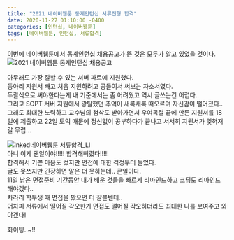 ```yaml
---
title: "2021 네이버웹툰 동계인턴십 서류전형 합격"
date: 2020-11-27 01:10:00 -0400
categories: [인턴십, 네이버웹툰]
tags: [네이버웹툰, 인턴십, 서류합격]
--- 
```


이번에 네이버웹툰에서 동계인턴십 채용공고가 뜬 것은 모두가 알고 있었을 것이다.
![2021 네이버웹툰 동계인턴십 채용공고](https://user-images.githubusercontent.com/50273050/100372195-3f257800-304c-11eb-800f-a481641ad7c4.png) 

아무래도 가장 잘할 수 있는 서버 파트에 지원했다.  
동아리 지원서 빼고 처음 지원하려고 공들여서 써보는 자소서였다.  
두괄식으로 써야한다는게 내 기준에서는 좀 어려웠고 역시 글쓰는건 어렵다..  
그리고 SOPT 서버 지원에서 광탈했던 추억이 새록새록 떠오르며 자신감이 떨어졌다..  
그래도 최대한 노력하고 교수님의 첨삭도 받아가면서 우여곡절 끝에 만든 지원서를 18일에 제출하고 22일 토익 때문에 정신없이 공부하다가 끝나고 서서히 지원서가 잊혀져갈 무렵...  

![Inked네이버웹툰 서류합격_LI](https://user-images.githubusercontent.com/50273050/100372185-3cc31e00-304c-11eb-99c7-0d0ceb6be9ee.jpg)   
아니 이게 왠일이야!!!!! 합격해버렸다!!!!!  
합격해서 기쁜 마음도 컸지만 면접에 대한 걱정부터 들었다.  
글도 못쓰지만 긴장하면 말은 더 못하는데.. 큰일이다.  
11일 남은 면접준비 기간동안 내가 배운 것들을 빠르게 리마인드하고 코딩도 리마인드 해야겠다..  
차라리 학부생 때 면접을 봤으면 더 잘볼텐데..  
어차피 서류에서 떨어질 각오한거 면접도 떨어질 각오하더라도 최대한 나를 보여주고 와야겠다!

화이팅..~!!
